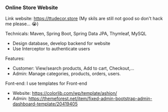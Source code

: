 ### Online Store Website
Link website: https://ttudecor.store
(My skils are still not good so don't hack me please... 😭)

Technicals: Maven, Spring Boot, Spring Data JPA, Thymleaf, MySQL
- Design database, develop backend for website
- Use Interceptor to authenticate users

Features:
- Customer: View/search products,  Add to cart, Checkout,...
- Admin: Manage categories, products, orders, users.

Font-end: I use templates for Front-end
- Website: https://colorlib.com/wp/template/ashion/
- Admin: https://themeforest.net/item/fixed-admin-bootstrap-admin-dashboard-template/20419405
